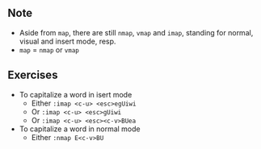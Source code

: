 ## Note
- Aside from `map`, there are still `nmap`, `vmap` and `imap`, standing for normal, visual and insert mode, resp.
- `map` = `nmap` or `vmap`


## Exercises
-  To capitalize a word in isert mode
    - Either `:imap <c-u> <esc>egUiwi`
    - Or `:imap <c-u> <esc>gUiwi`
    - Or `:imap <c-u> <esc><c-v>BUea`
-  To capitalize a word in normal mode
    - Either `:nmap E<c-v>BU`


